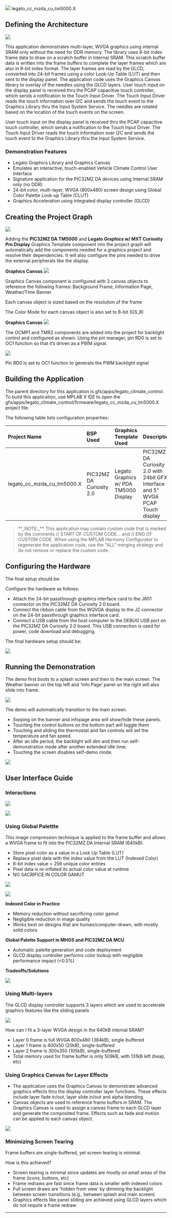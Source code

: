 
![](../../../../docs/images/mhgs.png) legato\_cc\_mzda\_cu\_tm5000.X

Defining the Architecture
-------------------------

![](../../../../docs/html/legato_cc_mzda_cu_tm5000_arch.png)

This application demonstrates multi-layer, WVGA graphics using internal SRAM only without the need for DDR memory. The library uses 8-bit index frame data to draw on a scratch buffer in internal SRAM. This scratch buffer data is written into the frame buffers to complete the layer frames which are also in 8-bit index format. The layer frames are read by the GLCD, converted into 24-bit frames using a color Look-Up Table (LUT) and then sent to the display panel. The application code uses the Graphics Canvas library to overlay of the needles using the GLCD layers. User touch input on the display panel is received thru the PCAP capacitive touch controller, which sends a notification to the Touch Input Driver. The Touch Input Driver reads the touch information over I2C and sends the touch event to the Graphics Library thru the Input System Service. The needles are rotated based on the location of the touch events on the screen.

User touch input on the display panel is received thru the PCAP capacitive touch controller, which sends a notification to the Touch Input Driver. The Touch Input Driver reads the touch information over I2C and sends the touch event to the Graphics Library thru the Input System Service.

### Demonstration Features

-   Legato Graphics Library and Graphics Canvas
-   Emulates an interactive, touch-enabled Vehicle Climate Control User Interface
-   Signature application for the PIC32MZ DA devices using Internal SRAM only (no DDR)
-   24-bit color, multi-layer, WVGA (800x480) screen design using Global Color Palette Look-up Table (CLUT)
-   Graphics Acceleration using integrated display controller (GLCD)

Creating the Project Graph
--------------------------

![](../../../../docs/html/legato_cc_mzda_cu_tm5000_pg.png)

Adding the **PIC32MZ DA TM5000** and **Legato Graphics w/ MXT Curiosity Pro Display** Graphics Template component into the project graph will automatically add the components needed for a graphics project and resolve their dependencies. It will also configure the pins needed to drive the external peripherals like the display.

**Graphics Canvas** ![](../../../../docs/html/legato_cc_mzda_cu_tm5000_pg2.png)

Graphics Canvas component is configured with 3 canvas objects to reference the following frames: Background Frame, Information Page, Weather/Time Banner

Each canvas object is sized based on the resolution of the frame

The Color Mode for each canvas object is also set to 8-bit (GS\_8)

**Graphics Canvas** ![](../../../../docs/html/legato_cc_mzda_cu_tm5000_pg3.png)

The OCMP1 and TMR2 components are added into the project for backlight control and configured as shown. Using the pin manager, pin RD0 is set to OC1 function so that it’s driven as a PWM signal.

![](../../../../docs/html/legato_cc_mzda_cu_tm5000_pg4.png)

Pin RD0 is set to OC1 function to generate the PWM backlight signal

Building the Application
------------------------

The parent directory for this application is gfx/apps/legato\_climate\_control. To build this application, use MPLAB X IDE to open the gfx/apps/legato\_climate\_control/firmware/legato\_cc\_mzda\_cu\_tm5000.X project file.

The following table lists configuration properties:

|Project Name|BSP Used|Graphics Template Used|Description|
|:-----------|:-------|:---------------------|:----------|
|legato\_cc\_mzda\_cu\_tm5000.X|PIC32MZ DA Curiosity 2.0|Legato Graphics w/ PDA TM5000 Display|PIC32MZ DA Curiosity 2.0 with 24bit GFX Interface and 5" WVGA PCAP Touch display|

> \*\*\_NOTE:\_\*\* This application may contain custom code that is marked by the comments // START OF CUSTOM CODE... and // END OF CUSTOM CODE. When using the MPLAB Harmony Configurator to regenerate the application code, use the "ALL" merging strategy and do not remove or replace the custom code.

Configuring the Hardware
------------------------

The final setup should be:

Configure the hardware as follows:

-   Attach the 24-bit passthrough graphics interface card to the J601 connector on the PIC32MZ DA Curiosity 2.0 board.
-   Connect the ribbon cable from the WQVGA display to the J2 connector on the 24-bit passthrough graphics interface card.
-   Connect a USB cable from the host computer to the DEBUG USB port on the PIC32MZ DA Curiosity 2.0 board. This USB connection is used for power, code download and debugging.

The final hardware setup should be:

![](../../../../docs/html/legato_qs_mzda_cu_tm5000_conf1.png)

Running the Demonstration
-------------------------

The demo first boots to a splash screen and then to the main screen. The Weather banner on the top left and ‘Info Page’ panel on the right will also slide into frame.

![](../../../../docs/html/legato_cc_mzda_cu_tm5000_run1.png)

The demo will automatically transition to the main screen.

-   Swiping on the banner and infopage area will show/hide these panels.
-   Touching the control buttons on the bottom part will toggle them
-   Touching and sliding the thermostat and fan controls will set the temperature and fan speed.
-   After an idle period, the backlight will dim and then run self-demonstration mode after another extended idle time.
-   Touching the screen disables self-demo mode.

![](../../../../docs/html/legato_cc_mzda_cu_tm5000_run2.png)

User Interface Guide
--------------------

### Interactions

![](../../../../docs/html/legato_cc_mzda_cu_tm5000_ui1.png)

![](../../../../docs/html/legato_cc_mzda_cu_tm5000_ui2.png)

### Using Global Palettte

This image compression technique is applied to the frame buffer and allows a WVGA frame to fit into the PIC32MZ DA Internal SRAM (640kB).

-   Store pixel color as a value in a Look Up Table (LUT)
-   Replace pixel data with the index value from the LUT (Indexed Color)
-   8-bit index value = 256 unique color entries
-   Pixel data is re-inflated its actual color value at runtime
-   NO SACRIFICE IN COLOR GAMUT

![](../../../../docs/html/legato_cc_mzda_cu_tm5000_ui3.png)

![](../../../../docs/html/legato_cc_mzda_cu_tm5000_ui4.png)

**Indexed Color in Practice**

-   Memory reduction without sacrificing color gamut
-   Negligible reduction in image quality
-   Works best on designs that are human/computer-drawn, with mostly solid colors

**Global Palette Support in MHGS and PIC32MZ DA MCU**

-   Automatic palette generation and code deployment
-   GLCD display controller performs color lookup with negligible performance impact (\<0.5%)

**Tradeoffs/Solutions**

![](../../../../docs/html/legato_cc_mzda_cu_tm5000_ui5.png)

### Using Multi-layers

The GLCD display controller supports 3 layers which are used to accelerate graphics features like the sliding panels

![](../../../../docs/html/legato_cc_mzda_cu_tm5000_ui6.png)

How can I fit a 3-layer WVGA design in the 640kB internal SRAM?

-   Layer 0 frame is full WVGA 800x480 (384kB), single-buffered
-   Layer 1 frame is 400x50 (20kB), single-buffered
-   Layer 2 frame is 300x350 (105kB), single-buffered
-   Total memory used for frame buffer is only 509kB, with 131kB left (heap, etc)

### Using Graphics Canvas for Layer Effects

-   The application uses the Graphics Canvas to demonstrate advanced graphics effects thru the display controller layer functions. These effects include layer fade in/out, layer slide in/out and alpha blending.
-   Canvas objects are used to reference frame buffers in SRAM. The Graphics Canvas is used to assign a canvas frame to each GLCD layer and generate the composited frame. Effects such as fade and motion can be applied to each canvas object.

![](../../../../docs/html/legato_cc_mzda_cu_tm5000_ui7.png)

### Minimizing Screen Tearing

Frame buffers are single-buffered, yet screen tearing is minimal.

How is this achieved?

-   Screen tearing is minimal since updates are mostly on small areas of the frame (icons, buttons, etc)
-   Frame redraws are fast since frame data is smaller with indexed colors
-   Full screen draws are ‘hidden from view’ by dimming the backlight between screen transitions (e.g., between splash and main screen)
-   Graphics effects like panel sliding are achieved using GLCD layers which do not require a frame redraw

* * * * *

 
